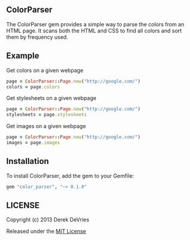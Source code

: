 ## ColorParser

The ColorParser gem provides a simple way to parse the colors from an HTML page. 
It scans both the HTML and CSS to find all colors and sort them by frequency 
used. 

## Example

Get colors on a given webpage

```ruby
page = ColorParser::Page.new("http://google.com/")
colors = page.colors
```

Get stylesheets on a given webpage

```ruby
page = ColorParser::Page.new("http://google.com/")
stylesheets = page.stylesheets
```

Get images on a given webpage

```ruby
page = ColorParser::Page.new("http://google.com/")
images = page.images
```

## Installation

To install ColorParser, add the gem to your Gemfile: 

```ruby
gem "color_parser", "~> 0.1.0"
```

## LICENSE

Copyright (c) 2013 Derek DeVries

Released under the [MIT License](http://www.opensource.org/licenses/MIT)
